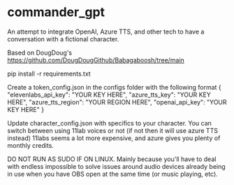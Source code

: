 # commander_gpt
An attempt to integrate OpenAI, Azure TTS, and other tech to have a conversation with a fictional character.

Based on DougDoug's https://github.com/DougDougGithub/Babagaboosh/tree/main


pip install -r requirements.txt

Create a token_config.json in the configs folder with the following format
{
    "elevenlabs_api_key": "YOUR KEY HERE",
    "azure_tts_key": "YOUR KEY HERE",
    "azure_tts_region": "YOUR REGION HERE",
    "openai_api_key": "YOUR KEY HERE"
}

Update character_config.json with specifics to your character.
You can switch between using 11lab voices or not (if not then it will use azure TTS instead)
11labs seems a lot more expensive, and azure gives you plenty of monthly credits.

DO NOT RUN AS SUDO IF ON LINUX.
Mainly because you'll have to deal with endless impossible to solve issues around audio devices already being in use when you have OBS open at the same time (or music playing, etc).